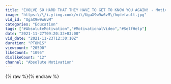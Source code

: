 ```yaml
---
title: "EVOLVE SO HARD THAT THEY HAVE TO GET TO KNOW YOU AGAIN! - Motivational Speech"
image: "https:\/\/i.ytimg.com\/vi\/UgaX9w9w6vM\/hqdefault.jpg"
vid_id: "UgaX9w9w6vM"
categories: "Education"
tags: ["#AbsoluteMotivation","#MotivationalVideo","#SelfHelp"]
date: "2021-11-27T09:20:32+03:00"
vid_date: "2021-11-23T12:30:10Z"
duration: "PT8M1S"
viewcount: "20590"
likeCount: "1095"
dislikeCount: "12"
channel: "Absolute Motivation"
---
```

{% raw %}{% endraw %}
